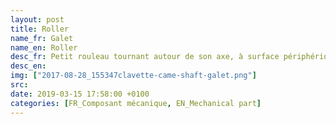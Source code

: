 ```yaml
---
layout: post
title: Roller
name_fr: Galet
name_en: Roller
desc_fr: Petit rouleau tournant autour de son axe, à surface périphérique cylindrique ou torique.
desc_en: 
img: ["2017-08-28_155347clavette-came-shaft-galet.png"]
src: 
date: 2019-03-15 17:58:00 +0100
categories: [FR_Composant mécanique, EN_Mechanical part]
---
```

